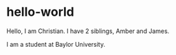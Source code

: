# hello-world


Hello, I am Christian. I have 2 siblings, Amber and James.

I am a student at Baylor University.

